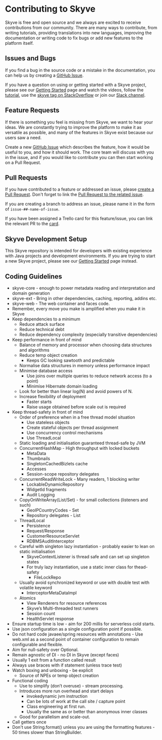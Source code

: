 # Contributing to Skyve

Skyve is free and open source and we always are excited to receive contributions from our community. There are many ways to contribute, from writing tutorials, providing translations into new languages, improving the documentation or writing code to fix bugs or add new features to the platform itself.

## Issues and Bugs

If you find a bug in the source code or a mistake in the documentation, you can help us by creating a [GitHub Issue](https://github.com/skyvers/skyve/issues/new/choose).

If you have a question on using or getting started with a Skyve project, please see our [Getting Started](https://skyve.org/getting-started) page and watch the videos, follow the [tutorial](https://skyvers.github.io/Aged-care/), use the [skyve tag on StackOverflow](https://stackoverflow.com/tags/skyve) or join our [Slack channel](https://join.slack.com/t/skyveframework/shared_invite/enQtNDMwNTcyNzE0NzI2LTRkMWUxZDBlZmFlMmJkMjQzYWMzYWQxMmQzYWQ1ZTdlODNkNjRlYzVhYjFmMmQ4NTlhYWY4MjNhMGVkZGNlMjY).

## Feature Requests

If there is something you feel is missing from Skyve, we want to hear your ideas. We are constantly trying to improve the platform to make it as versatile as possible, and many of the features in Skyve exist because our users saw a need. 

Create a new [GitHub Issue](https://github.com/skyvers/skyve/issues/new/choose) which describes the feature, how it would be useful to you, and how it should work. The core team will discuss with you in the issue, and if you would like to contribute you can then start working on a Pull Request.

## Pull Requests

If you have contributed to a feature or addressed an issue, please [create a Pull Request](https://docs.github.com/en/pull-requests/collaborating-with-pull-requests/proposing-changes-to-your-work-with-pull-requests/creating-a-pull-request). Don't forget to link the [Pull Request to the related issue](https://docs.github.com/en/issues/tracking-your-work-with-issues/linking-a-pull-request-to-an-issue).

If you are creating a branch to address an issue, please name it in the form of `issue-##-name-of-issue`.

If you have been assigned a Trello card for this feature/issue, you can link the relevant PR to the [card](https://blog.trello.com/github-and-trello-integrate-your-commits).

## Skyve Development Setup

This Skyve repository is intended for developers with existing experience with Java projects and development environments. If you are trying to start a new Skyve project, please see our [Getting Started](https://skyve.org/getting-started) page instead.

## Coding Guidelines

- skyve-core - enough to power metadata reading and interpretation and domain generation
- skyve-ext - Bring in other dependencies, caching, reporting, addins etc.
- skyve-web - The web container and faces code.
- Remember, every move you make is amplified when you make it in Skyve
- Keep dependencies to a minimum
    - Reduce attack surface
    - Reduce technical debt
    - Reduce dependency complexity (especially transitive dependencies)
- Keep performance in front of mind
    - Balance of memory and processor when choosing data structures and algorithms
     - Reduce temp object creation
        - Keeps GC looking sawtooth and predictable
    - Normalise data structures in memory unless performance impact
    - Minimise database access
        - Use joins over multiple queries to reduce network access (to a point)
        - Minimise Hibernate domain loading
    - Look for better than linear log(N) and avoid powers of N.
    - Increase flexibility of deployment
        - Faster starts
        - Raise usage obtained before scale out is required
- Keep thread-safety in front of mind
    - Order of preference when in a free thread model situation
        - Use stateless objects
        - Create stateful objects per thread assignment
        - Use concurrency control mechanisms
        - Use ThreadLocal
    - Static loading and initialisation guaranteed thread-safe by JVM
    - ConcurrentHashMap - High throughput with locked buckets
        - MetaData
        - Thumbnails
        - SingletonCachedBizlets cache
        - Accesses
        - Session-scope repository delegates
    - ConcurrentReadWriteLock - Many readers, 1 blocking writer
        - LockableDynamicRepository
        - WidgetId fragments
        - Audit Logging
    - CopyOnWriteArray(List/Set) - for small collections (listeners and such)
        - GeoIPCountryCodes - Set
        - Repository delegates - List
    - ThreadLocal
        - Persistence
        - Request/Response
        - CustomerResourceServlet
        - RDBMSAuditInterceptor
    - Careful with singleton lazy instantiation - probably easier to lean on static initialisation
        - SkyveContextListener is thread safe and can set up singleton states
        - For truly lazy instantiation, use a static inner class for thead-safety
            - FileLockRepo
    - Usually avoid synchronized keyword or use with double test with volatile keyword
        - InterceptorMetaDataImpl
    - Atomics
        - View Renderers for resource references
        - Skyve’s Multi-threaded test runners
        - Session count
        - HealthServlet response
- Ensure startup time is low - aim for 200 millis for serverless cold starts.
- Use json configuration as a single configuration point if possible.
- Do not hard code javaee/spring resources with annotations
        - Use web.xml as a second point of container configuration to remain configurable and flexible.
- Aim for null-safety over Optional.
- Remain agnostic of DI - no DI in Skyve (except faces)
- Usually 1 exit from a function called result
- Always use braces with if statement (unless trace test)
- Watch boxing and unboxing - be explicit
    - Source of  NPEs or temp object creation
- Functional coding
    - Use to simplify (don’t overuse) - stream processing.
    - Introduces more run overhead and start delays
        - invokedynamic jvm instruction
        - Can be lots of work at the call site / capture point
        - Class engineering at first run.
        - Usually the same as or better than anonymous inner classes
    - Good for parallelism and scale-out.
- Call getters once
- Don't use String.format() unless you are using the formatting features - 50 times slower than StringBuilder.
